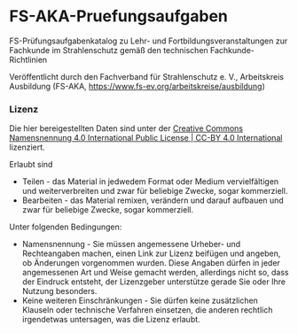 # FS-AKA-Pruefungsaufgaben

FS-Prüfungsaufgabenkatalog zu Lehr- und Fortbildungsveranstaltungen zur Fachkunde im Strahlenschutz gemäß den technischen Fachkunde-Richtlinien

Veröffentlicht durch den Fachverband für Strahlenschutz e. V., Arbeitskreis Ausbildung (FS-AKA, https://www.fs-ev.org/arbeitskreise/ausbildung)


### Lizenz

Die hier bereigestellten Daten sind unter der [Creative Commons Namensnennung 4.0 International Public License | CC-BY 4.0 International](https://creativecommons.org/licenses/by/4.0/deed.de) lizenziert.

Erlaubt sind
* Teilen - das Material in jedwedem Format oder Medium vervielfältigen und weiterverbreiten und zwar für beliebige Zwecke, sogar kommerziell.
* Bearbeiten - das Material remixen, verändern und darauf aufbauen und zwar für beliebige Zwecke, sogar kommerziell.

Unter folgenden Bedingungen:
* Namensnennung - Sie müssen angemessene Urheber- und Rechteangaben machen, einen Link zur Lizenz beifügen und angeben, ob Änderungen vorgenommen wurden. Diese Angaben dürfen in jeder angemessenen Art und Weise gemacht werden, allerdings nicht so, dass der Eindruck entsteht, der Lizenzgeber unterstütze gerade Sie oder Ihre Nutzung besonders.
* Keine weiteren Einschränkungen - Sie dürfen keine zusätzlichen Klauseln oder technische Verfahren einsetzen, die anderen rechtlich irgendetwas untersagen, was die Lizenz erlaubt.

